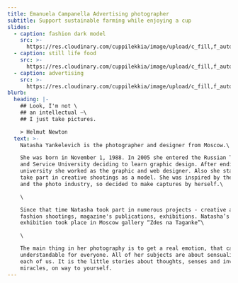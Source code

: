 ```yaml
---
title: Emanuela Campanella Advertising photographer
subtitle: Support sustainable farming while enjoying a cup
slides:
  - caption: fashion dark model
    src: >-
      https://res.cloudinary.com/cuppilekkia/image/upload/c_fill,f_auto,q_75,w_2000/v1580557097/slides/opzione2_preferisco-l_altra_v8jh5l.jpg
  - caption: still life food
    src: >-
      https://res.cloudinary.com/cuppilekkia/image/upload/c_fill,f_auto,q_75,w_2000/v1580557096/slides/shopping_1200x628_mogduv.jpg
  - caption: advertising
    src: >-
      https://res.cloudinary.com/cuppilekkia/image/upload/c_fill,f_auto,q_75,w_2000/v1580557096/slides/copertina-face-loiudice_fbgrs7.jpg
blurb:
  heading: |-
    ## Look, I'm not \
    ## an intellectual –\
    ## I just take pictures.

    > Helmut Newton
  text: >-
    Natasha Yankelevich is the photographer and designer from Moscow.\

    She was born in November 1, 1988. In 2005 she entered the Russian Tourism
    and Service University deciding to learn graphic design. After ending the
    university she worked as the graphic and web designer. Also she started to
    take part in creative shootings as a model. She was inspired by the process
    and the photo industry, so decided to make captures by herself.\

    \

    Since that time Natasha took part in numerous projects - сreative and
    fashion shootings, magazine's publications, exhibitions. Natasha’s first
    exhibition took place in Moscow gallery “Zdes na Taganke”\

    \

    The main thing in her photography is to get a real emotion, that can be
    understandable for everyone. All of her subjects are about sensuality in
    each of us. It is the little stories about thoughts, senses and invisible
    miracles, on way to yourself.
---
```


